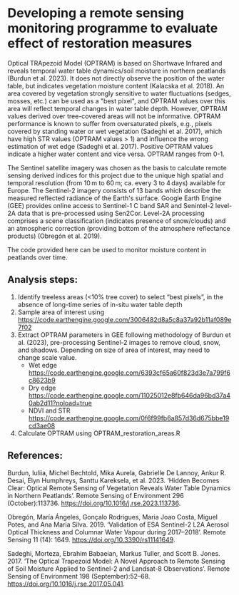 # Developing a remote sensing monitoring programme to evaluate effect of restoration measures

Optical TRApezoid Model (OPTRAM) is based on Shortwave Infrared and reveals temporal water table dynamics/soil moisture in northern peatlands (Burdun et al. 2023). It does not directly observe the position of the water table, but indicates vegetation moisture content (Kalacska et al. 2018). An area covered by vegetation strongly sensitive to water fluctuations (sedges, mosses, etc.) can be used as a "best pixel", and OPTRAM values over this area will reflect temporal changes in water table depth. However, OPTRAM values derived over tree-covered areas will not be informative. OPTRAM performance is known to suffer from oversaturated pixels, e.g., pixels covered by standing water or wet vegetation (Sadeghi et al. 2017), which have high STR values (OPTRAM values > 1) and influence the wrong estimation of wet edge (Sadeghi et al. 2017). Positive OPTRAM values indicate a higher water content and vice versa. OPTRAM ranges from 0-1. 

The Sentinel satellite imagery was chosen as the basis to calculate remote sensing derived indices for this project due to the unique high spatial and temporal resolution (from 10 m to 60 m; ca. every 3 to 4 days) available for Europe. The Sentinel-2 imagery consists of 13 bands which describe the measured reflected radiance of the Earth's surface. Google Earth Engine (GEE) provides online access to Sentinel-1 C band SAR and Senintel-2 level-2A data that is pre-processed using Sen2Cor. Level-2A processing comprises a scene classification (indicates presence of snow/clouds) and an atmospheric correction (providing bottom of the atmosphere reflectance products) (Obregón et al. 2019). 

The code provided here can be used to monitor moisture content in peatlands over time. 

## Analysis steps: 

1. Identify treeless areas (<10% tree cover) to select “best pixels”, in the absence of  long-time series of in-situ water table depth
2. Sample area of interest using https://code.earthengine.google.com/3006482d8a5c8a37a92b11af089e7f02 
3. Extract OPTRAM parameters in GEE following methodology of Burdun et al. (2023), pre-processing Sentinel-2 images to remove cloud, snow, and shadows. Depending on size of area of interest, may need to change scale value. 
    - Wet edge https://code.earthengine.google.com/6393cf65a60f823d3e7a799f6c8623b9 
    - Dry edge https://code.earthengine.google.com/11025012e8fb646da96bd37a40ab2d11?noload=true 
    - NDVI and STR https://code.earthengine.google.com/0f6f99fb6a857d36d675bbe19cd3ae08 
4. Calculate OPTRAM using OPTRAM_restoration_areas.R

## References:

Burdun, Iuliia, Michel Bechtold, Mika Aurela, Gabrielle De Lannoy, Ankur R. Desai, Elyn Humphreys, Santtu Kareksela, et al. 2023. ‘Hidden Becomes Clear: Optical Remote Sensing of Vegetation Reveals Water Table Dynamics in Northern Peatlands’. Remote Sensing of Environment 296 (October):113736. https://doi.org/10.1016/j.rse.2023.113736.

Obregón, María Ángeles, Gonçalo Rodrigues, Maria Joao Costa, Miguel Potes, and Ana Maria Silva. 2019. ‘Validation of ESA Sentinel-2 L2A Aerosol Optical Thickness and Columnar Water Vapour during 2017–2018’. Remote Sensing 11 (14): 1649. https://doi.org/10.3390/rs11141649.

Sadeghi, Morteza, Ebrahim Babaeian, Markus Tuller, and Scott B. Jones. 2017. ‘The Optical Trapezoid Model: A Novel Approach to Remote Sensing of Soil Moisture Applied to Sentinel-2 and Landsat-8 Observations’. Remote Sensing of Environment 198 (September):52–68.          https://doi.org/10.1016/j.rse.2017.05.041.
